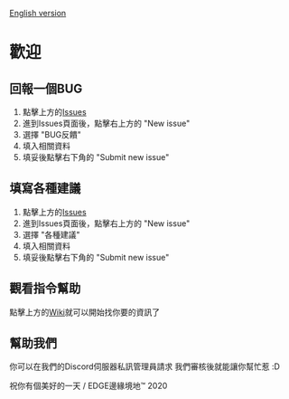 [English version](https://github.com/lewis252310/EDGE/blob/master/README_en.md)
# 歡迎
## 回報一個BUG

 1. 點擊上方的[Issues](https://github.com/lewis252310/EDGE/issues)
 2. 進到Issues頁面後，點擊右上方的 "New issue"
 3. 選擇 "BUG反饋"
 4. 填入相關資料
 5. 填妥後點擊右下角的 "Submit new issue"
## 填寫各種建議
 1. 點擊上方的[Issues](https://github.com/lewis252310/EDGE/issues)
 2. 進到Issues頁面後，點擊右上方的 "New issue"
 3. 選擇 "各種建議"
 4. 填入相關資料
 5. 填妥後點擊右下角的 "Submit new issue"
## 觀看指令幫助
點擊上方的[Wiki](https://github.com/lewis252310/EDGE/wiki)就可以開始找你要的資訊了
## 幫助我們
你可以在我們的Discord伺服器私訊管理員請求 我們審核後就能讓你幫忙惹 :D



祝你有個美好的一天 / EDGE邊緣境地™ 2020

